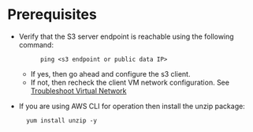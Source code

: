Prerequisites
=============

- Verify that the S3 server endpoint is reachable using the following command:

            ping <s3 endpoint or public data IP>

    - If yes, then go ahead and configure the s3 client.
    - If not, then recheck the client VM network configuration.  See [Troubleshoot Virtual Network](https://github.com/Seagate/cortx/blob/main/doc/troubleshoot_virtual_network.rst)

- If you are using AWS CLI for operation then install the unzip package:

        yum install unzip -y
